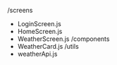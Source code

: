 /screens
  - LoginScreen.js
  - HomeScreen.js
  - WeatherScreen.js
/components
  - WeatherCard.js
/utils
  - weatherApi.js